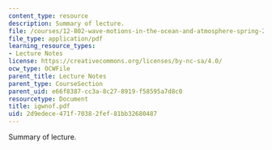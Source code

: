 ```yaml
---
content_type: resource
description: Summary of lecture.
file: /courses/12-802-wave-motions-in-the-ocean-and-atmosphere-spring-2004/2d9edece471f70382fef81bb32680487_igwnof.pdf
file_type: application/pdf
learning_resource_types:
- Lecture Notes
license: https://creativecommons.org/licenses/by-nc-sa/4.0/
ocw_type: OCWFile
parent_title: Lecture Notes
parent_type: CourseSection
parent_uid: e66f8387-cc3a-8c27-8919-f58595a7d8c0
resourcetype: Document
title: igwnof.pdf
uid: 2d9edece-471f-7038-2fef-81bb32680487
---
```

Summary of lecture.